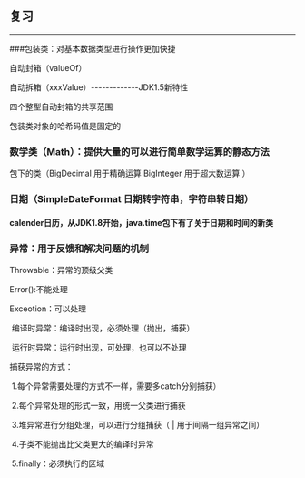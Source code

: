 ## 复习

-----

###包装类：对基本数据类型进行操作更加快捷

自动封箱（valueOf）

自动拆箱（xxxValue）-------------JDK1.5新特性

四个整型自动封箱的共享范围

包装类对象的哈希码值是固定的



### 数学类（Math）：提供大量的可以进行简单数学运算的静态方法

包下的类（BigDecimal 用于精确运算 	BigInteger 用于超大数运算	）



### 日期（SimpleDateFormat 日期转字符串，字符串转日期）

#### calender日历，从JDK1.8开始，java.time包下有了关于日期和时间的新类



### 异常：用于反馈和解决问题的机制

Throwable：异常的顶级父类

Error():不能处理

Exceotion：可以处理

​	编译时异常：编译时出现，必须处理（抛出，捕获）

​	运行时异常：运行时出现，可处理，也可以不处理

捕获异常的方式：

​	1.每个异常需要处理的方式不一样，需要多catch分别捕获）

​	2.每个异常处理的形式一致，用统一父类进行捕获

​	3.堆异常进行分组处理，可以进行分组捕获（	|	用于间隔一组异常之间）

​	4.子类不能抛出比父类更大的编译时异常

​	5.finally：必须执行的区域